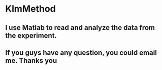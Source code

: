 # KlmMethod

## I use Matlab to read and analyze the data from the experiment.
## If you guys have any question, you could email me. Thanks you
